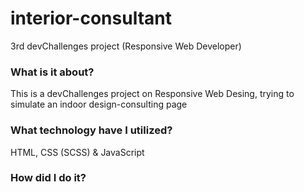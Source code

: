 # interior-consultant

3rd devChallenges project (Responsive Web Developer)

### What is it about?

This is a devChallenges project on Responsive Web Desing, trying to simulate an indoor design-consulting page

### What technology have I utilized?

HTML, CSS (SCSS) & JavaScript

### How did I do it?
